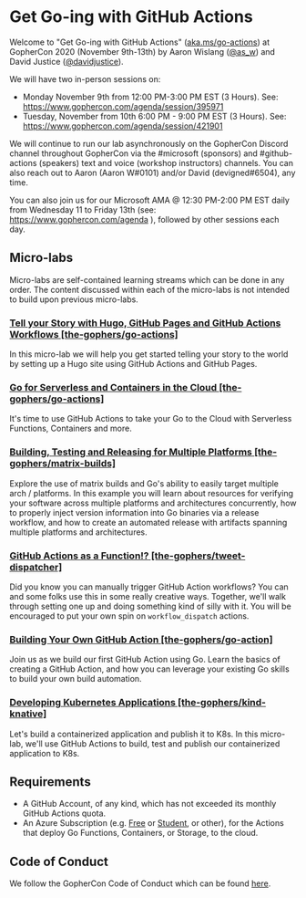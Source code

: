 # Get Go-ing with GitHub Actions
Welcome to "Get Go-ing with GitHub Actions" ([aka.ms/go-actions](https://aka.ms/go-actions)) at GopherCon 2020 (November 9th-13th) by Aaron Wislang ([@as\_w](https://twitter.com/as_w)) and David Justice ([@davidjustice](https://twitter.com/davidjustice)).

We will have two in-person sessions on: 

- Monday November 9th from 12:00 PM-3:00 PM EST (3 Hours). See: <https://www.gophercon.com/agenda/session/395971>
- Tuesday, November from 10th 6:00 PM - 9:00 PM EST (3 Hours). See: <https://www.gophercon.com/agenda/session/421901>

We will continue to run our lab asynchronously on the GopherCon Discord channel throughout GopherCon via the \#microsoft (sponsors) and #github-actions (speakers) text and voice (workshop instructors) channels. You can also reach out to Aaron (Aaron W#0101) and/or David (devigned#6504), any time.

You can also join us for our Microsoft AMA @ 12:30 PM-2:00 PM EST daily from Wednesday 11 to Friday 13th (see: https://www.gophercon.com/agenda ), followed by other sessions each day.

## Micro-labs
Micro-labs are self-contained learning streams which can be done in any order. The content discussed within
each of the micro-labs is not intended to build upon previous micro-labs.

### [Tell your Story with Hugo, GitHub Pages and GitHub Actions Workflows [the-gophers/go-actions]](HUGO-GITHUB-PAGES-ACTIONS.md)
In this micro-lab we will help you get started telling your story to the world by setting up a Hugo site using
GitHub Actions and GitHub Pages.

### [Go for Serverless and Containers in the Cloud [the-gophers/go-actions]](GO-SERVERLESS-CONTAINERS-CLOUD.md)
It's time to use GitHub Actions to take your Go to the Cloud with Serverless Functions, Containers and more.

### [Building, Testing and Releasing for Multiple Platforms [the-gophers/matrix-builds]](https://github.com/the-gophers/matrix-builds)
Explore the use of matrix builds and Go's ability to easily target multiple arch / platforms. In this example you will learn about resources for verifying your software across multiple platforms and architectures concurrently, how to properly inject version information into Go binaries via a release workflow, and how to create an automated release with artifacts spanning multiple platforms and architectures.

### [GitHub Actions as a Function!? [the-gophers/tweet-dispatcher]](https://github.com/the-gophers/tweet-dispatcher)
Did you know you can manually trigger GitHub Action workflows? You can and some folks use this in some really
creative ways. Together, we'll walk through setting one up and doing something kind of silly with it. You 
will be encouraged to put your own spin on `workflow_dispatch` actions.

### [Building Your Own GitHub Action [the-gophers/go-action]](https://github.com/the-gophers/go-action)
Join us as we build our first GitHub Action using Go. Learn the basics of creating a GitHub Action, and 
how you can leverage your existing Go skills to build your own build automation.

### [Developing Kubernetes Applications [the-gophers/kind-knative]](https://github.com/the-gophers/kind-knative)
Let's build a containerized application and publish it to K8s. In this micro-lab, we'll use GitHub Actions
to build, test and publish our containerized application to K8s.

## Requirements
- A GitHub Account, of any kind, which has not exceeded its monthly GitHub Actions quota.
- An Azure Subscription (e.g. [Free](https://aka.ms/azure-free-account) or [Student](https://aka.ms/azure-student-account), or other), for the Actions that deploy Go Functions, Containers, or Storage, to the cloud.

## Code of Conduct

We follow the GopherCon Code of Conduct which can be found [here](https://www.gophercon.com/page/1475132/code-of-conduct).


